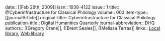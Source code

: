 date:: [[Feb 26th, 2009]]
issn:: 1938-4122
issue:: 1
title:: @Cyberinfrastructure for Classical Philology
volume:: 003
item-type:: [[journalArticle]]
original-title:: Cyberinfrastructure for Classical Philology
publication-title:: Digital Humanities Quarterly
journal-abbreviation:: DHQ
authors:: [[Gregory Crane]], [[Brent Seales]], [[Melissa Terras]]
links:: [Local library](zotero://select/groups/2386895/items/83JCYEUB), [Web library](https://www.zotero.org/groups/2386895/items/83JCYEUB)
